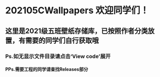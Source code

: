 # 202105CWallpapers 欢迎同学们！  
## 这里是2021级五班壁纸存储库，已按照作者分类放置，有需要的同学们自行获取哦
### Ps.如无显示文件目录请点击‘View code’展开
#### PPs.需要工程的同学请查找Releases部分
